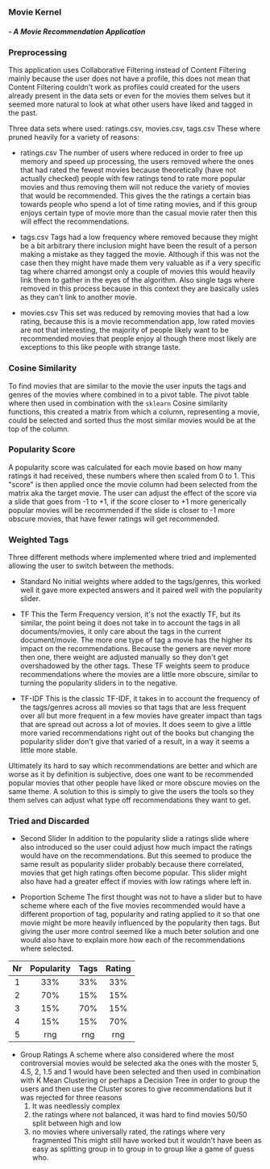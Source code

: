 ### Movie Kernel 
##### *- A Movie Recommendation Application*

### Preprocessing
This application uses Collaborative Filtering instead of Content Filtering mainly because the user does not have a profile, this does not mean that Content Filtering couldn't work as profiles could created for the users already present in the data sets or even for the movies them selves but it seemed more natural to look at what other users have liked and tagged in the past.

Three data sets where used: ratings.csv, movies.csv, tags.csv
These where pruned heavily for a variety of reasons: 
- ratings.csv
	The number of users where reduced in order to free up memory and speed up processing, the users removed where the ones that had rated the fewest movies because theoretically (have not actually checked) people with few ratings tend to rate more popular movies and thus removing them will not reduce the variety of movies that would be recommended.
	This gives the the ratings a certain bias towards people who spend a lot of time rating movies, and if this group enjoys certain type of movie more than the casual movie rater then this will effect the recommendations.

- tags.csv
	Tags had a low frequency where removed because they might be a bit arbitrary there inclusion might have been the result of a person making a mistake as they tagged the movie. Although if this was not the case then they might have made them very valuable as if a very specific tag where charred amongst only a couple of movies this would heavily link them to gather in the eyes of the algorithm. Also single tags where removed in this process because in this context they are basically usles as they can't link to another movie.

 - movies.csv
	This set was reduced by removing movies that had a low rating, because this is a movie recommendation app, low rated movies are not that interesting, the majority of people likely want to be recommended movies that people enjoy al though there most likely are exceptions to this like people with strange taste.

### Cosine Similarity
 To find movies that are similar to the movie the user inputs the tags and genres of the movies where combined in to a pivot table. The pivot table where then used in combination with the `sklearn` Cosine similarity functions, this created a matrix from which a column, representing a movie, could be selected and sorted thus the most similar movies would be at the top of the column. 

### Popularity Score
A popularity score was calculated for each movie based on how many ratings it had received, these numbers where then scaled from 0 to 1. This "score" is then applied once the movie column had been selected from the matrix aka the target movie. The user can adjust the effect of the score via a slide that goes from -1 to +1, if the score closer to +1 more generically popular movies will be recommended if the slide is closer to -1 more obscure movies, that have fewer ratings will get recommended.


### Weighted Tags
Three different methods where implemented where tried and implemented allowing the user to switch between the methods.

- Standard
	No initial weights where added to the tags/genres, this worked well it gave more expected answers and it paired well with the popularity slider.

- TF
	This the Term Frequency version, it's not the exactly TF, but its similar, the point being it does not take in to account the tags in all documents/movies, it only care about the tags in the current document/movie. The more one type of tag a movie has the higher its impact on the recommendations. Because the geners are never more then one, there weight are adjusted manually so they don't get overshadowed by the other tags.
	These TF weights seem to produce recommendations where the movies are a little more obscure, similar to turning the popularity sliders in to the negative.

- TF-IDF
	This is the classic TF-IDF, it takes in to account the frequency of the tags/genres across all movies so that tags that are less frequent over all but more frequent in a few movies have greater impact than tags that are spread out across a lot of movies. It does seem to give a little more varied recommendations right out of the books but changing the popularity slider don't give that varied of a result, in a way it seems a little more stable.

Ultimately its hard to say which recommendations are better and which are worse as it by definition is subjective, does one want to be recommended popular movies that other people have liked or more obscure movies on the same theme. A solution to this is simply to give the users the tools so they them selves can adjust what type off recommendations they want to get.


### Tried and Discarded
-  Second Slider
	In addition to the popularity slide a ratings slide where also introduced so the user could adjust how much impact the ratings would have on the recommendations. But this seemed to produce the same result as popularity slider probably because there correlated, movies that get high ratings often become popular. This slider might also have had a greater effect if movies with low ratings where left in.

- Proportion Scheme
	The first thought was not to have a slider but to have scheme where each of the five movies recommended would have a different proportion of tag, popularity and rating applied to it so that one movie might be more heavily influenced by the popularity then tags. But giving the user more control seemed like a much beter solution and one would also have to explain more how each of the recommendations where selected.

| Nr  | Popularity | Tags | Rating |
| :-: | :--------: | :--: | :----: |
|  1  |    33%     | 33%  |  33%   |
|  2  |    70%     | 15%  |  15%   |
|  3  |    15%     | 70%  |  15%   |
|  4  |    15%     | 15%  |  70%   |
|  5  |    rng     | rng  |  rng   |

- Group Ratings
	A scheme where also considered where the most controversial movies would be selected aka the ones with the moster 5, 4.5, 2, 1.5 and 1 would have been selected and then used in combination with K Mean Clustering or perhaps a Decision Tree in order to group the users and then use the Cluster scores to give recommendations  but it was rejected for three reasons
	 1. It was needlessly complex 
	 2. the ratings where not balanced, it was hard to find movies 50/50 split between high and low
	 3. no movies where universally rated, the ratings where very fragmented
	This might still have worked but it wouldn't have been as easy as splitting group in to group in to group like a game of guess who.